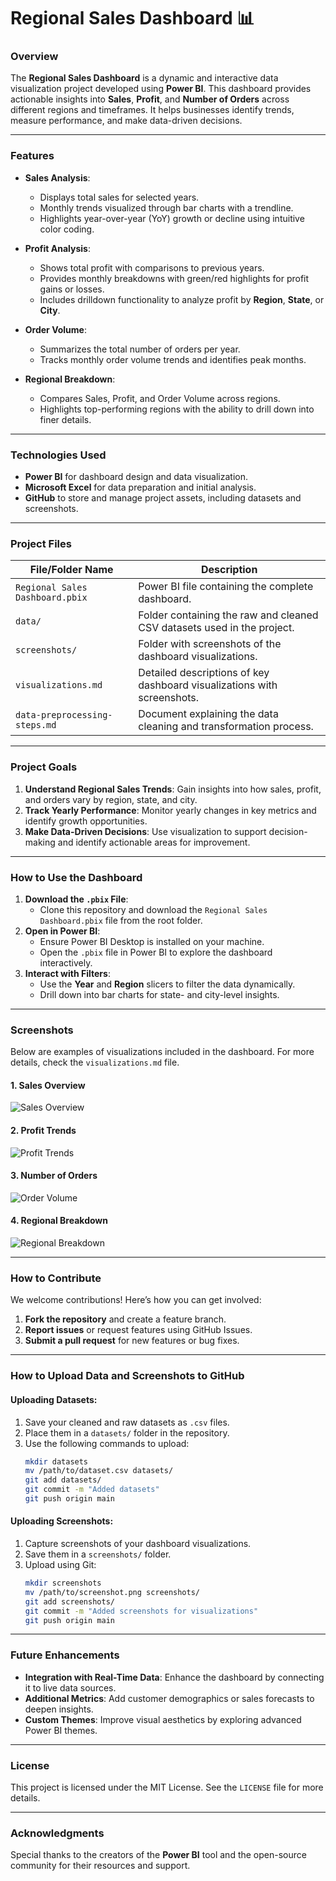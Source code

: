 
# Regional Sales Dashboard 📊

### **Overview**

The **Regional Sales Dashboard** is a dynamic and interactive data visualization project developed using **Power BI**. This dashboard provides actionable insights into **Sales**, **Profit**, and **Number of Orders** across different regions and timeframes. It helps businesses identify trends, measure performance, and make data-driven decisions.

---

### **Features**

- **Sales Analysis**:
  - Displays total sales for selected years.
  - Monthly trends visualized through bar charts with a trendline.
  - Highlights year-over-year (YoY) growth or decline using intuitive color coding.

- **Profit Analysis**:
  - Shows total profit with comparisons to previous years.
  - Provides monthly breakdowns with green/red highlights for profit gains or losses.
  - Includes drilldown functionality to analyze profit by **Region**, **State**, or **City**.

- **Order Volume**:
  - Summarizes the total number of orders per year.
  - Tracks monthly order volume trends and identifies peak months.

- **Regional Breakdown**:
  - Compares Sales, Profit, and Order Volume across regions.
  - Highlights top-performing regions with the ability to drill down into finer details.

---

### **Technologies Used**

- **Power BI** for dashboard design and data visualization.
- **Microsoft Excel** for data preparation and initial analysis.
- **GitHub** to store and manage project assets, including datasets and screenshots.

---

### **Project Files**

| File/Folder Name        | Description                                                                 |
|-------------------------|-----------------------------------------------------------------------------|
| `Regional Sales Dashboard.pbix` | Power BI file containing the complete dashboard.                            |
| `data/`             | Folder containing the raw and cleaned CSV datasets used in the project.    |
| `screenshots/`          | Folder with screenshots of the dashboard visualizations.                   |
| `visualizations.md`     | Detailed descriptions of key dashboard visualizations with screenshots.    |
| `data-preprocessing-steps.md` | Document explaining the data cleaning and transformation process.           |

---

### **Project Goals**

1. **Understand Regional Sales Trends**: Gain insights into how sales, profit, and orders vary by region, state, and city.
2. **Track Yearly Performance**: Monitor yearly changes in key metrics and identify growth opportunities.
3. **Make Data-Driven Decisions**: Use visualization to support decision-making and identify actionable areas for improvement.

---

### **How to Use the Dashboard**

1. **Download the `.pbix` File**:
   - Clone this repository and download the `Regional Sales Dashboard.pbix` file from the root folder.
2. **Open in Power BI**:
   - Ensure Power BI Desktop is installed on your machine.
   - Open the `.pbix` file in Power BI to explore the dashboard interactively.
3. **Interact with Filters**:
   - Use the **Year** and **Region** slicers to filter the data dynamically.
   - Drill down into bar charts for state- and city-level insights.

---

### **Screenshots**

Below are examples of visualizations included in the dashboard. For more details, check the `visualizations.md` file.

#### **1. Sales Overview**
![Sales Overview](screenshots/sales-overview.png)

#### **2. Profit Trends**
![Profit Trends](screenshots/profit-trends.png)

#### **3. Number of Orders**
![Order Volume](screenshots/order-volume.png)

#### **4. Regional Breakdown**
![Regional Breakdown](screenshots/regional-performance.png)

---

### **How to Contribute**

We welcome contributions! Here’s how you can get involved:
1. **Fork the repository** and create a feature branch.
2. **Report issues** or request features using GitHub Issues.
3. **Submit a pull request** for new features or bug fixes.

---

### **How to Upload Data and Screenshots to GitHub**

#### **Uploading Datasets**:
1. Save your cleaned and raw datasets as `.csv` files.
2. Place them in a `datasets/` folder in the repository.
3. Use the following commands to upload:
   ```bash
   mkdir datasets
   mv /path/to/dataset.csv datasets/
   git add datasets/
   git commit -m "Added datasets"
   git push origin main
   ```

#### **Uploading Screenshots**:
1. Capture screenshots of your dashboard visualizations.
2. Save them in a `screenshots/` folder.
3. Upload using Git:
   ```bash
   mkdir screenshots
   mv /path/to/screenshot.png screenshots/
   git add screenshots/
   git commit -m "Added screenshots for visualizations"
   git push origin main
   ```

---

### **Future Enhancements**

- **Integration with Real-Time Data**: Enhance the dashboard by connecting it to live data sources.
- **Additional Metrics**: Add customer demographics or sales forecasts to deepen insights.
- **Custom Themes**: Improve visual aesthetics by exploring advanced Power BI themes.

---

### **License**
This project is licensed under the MIT License. See the `LICENSE` file for more details.

---

### **Acknowledgments**
Special thanks to the creators of the **Power BI** tool and the open-source community for their resources and support.


